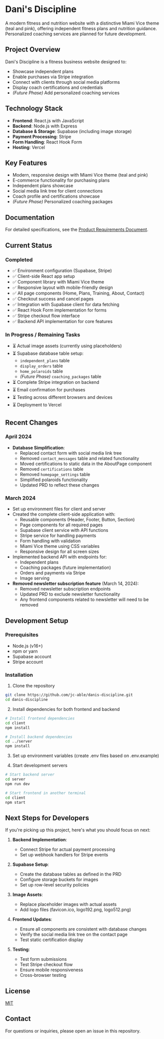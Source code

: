 # Dani's Discipline

A modern fitness and nutrition website with a distinctive Miami Vice theme (teal and pink), offering independent fitness plans and nutrition guidance. Personalized coaching services are planned for future development.

## Project Overview

Dani's Discipline is a fitness business website designed to:
- Showcase independent plans
- Enable purchases via Stripe integration
- Connect with clients through social media platforms
- Display coach certifications and credentials
- *(Future Phase)* Add personalized coaching services

## Technology Stack

- **Frontend**: React.js with JavaScript
- **Backend**: Node.js with Express
- **Database & Storage**: Supabase (including image storage)
- **Payment Processing**: Stripe
- **Form Handling**: React Hook Form
- **Hosting**: Vercel

## Key Features

- Modern, responsive design with Miami Vice theme (teal and pink)
- E-commerce functionality for purchasing plans
- Independent plans showcase
- Social media link tree for client connections
- Coach profile and certifications showcase
- *(Future Phase)* Personalized coaching packages

## Documentation

For detailed specifications, see the [Product Requirements Document](docs/PRD.md).

## Current Status

### Completed
- ✅ Environment configuration (Supabase, Stripe)
- ✅ Client-side React app setup
- ✅ Component library with Miami Vice theme
- ✅ Responsive layout with mobile-friendly design
- ✅ All page components (Home, Plans, Training, About, Contact)
- ✅ Checkout success and cancel pages
- ✅ Integration with Supabase client for data fetching
- ✅ React Hook Form implementation for forms
- ✅ Stripe checkout flow interface
- ✅ Backend API implementation for core features

### In Progress / Remaining Tasks
- ⏳ Actual image assets (currently using placeholders)
- ⏳ Supabase database table setup:
  - `independent_plans` table
  - `display_orders` table
  - `home_polaroids` table
  - *(Future Phase)* `coaching_packages` table
- ⏳ Complete Stripe integration on backend
- ⏳ Email confirmation for purchases
- ⏳ Testing across different browsers and devices
- ⏳ Deployment to Vercel

## Recent Changes

### April 2024
- **Database Simplification**:
  - Replaced contact form with social media link tree
  - Removed `contact_messages` table and related functionality
  - Moved certifications to static data in the AboutPage component
  - Removed `certifications` table
  - Removed `homepage_settings` table
  - Simplified polaroids functionality
  - Updated PRD to reflect these changes

### March 2024
- Set up environment files for client and server
- Created the complete client-side application with:
  - Reusable components (Header, Footer, Button, Section)
  - Page components for all required pages
  - Supabase client service with API functions
  - Stripe service for handling payments
  - Form handling with validation
  - Miami Vice theme using CSS variables
  - Responsive design for all screen sizes
- Implemented backend API with endpoints for:
  - Independent plans
  - Coaching packages (future implementation)
  - Orders and payments via Stripe
  - Image serving
- **Removed newsletter subscription feature** (March 14, 2024):
  - Removed newsletter subscription endpoints
  - Updated PRD to exclude newsletter functionality
  - Any frontend components related to newsletter will need to be removed

## Development Setup

### Prerequisites
- Node.js (v16+)
- npm or yarn
- Supabase account
- Stripe account

### Installation
1. Clone the repository
```bash
git clone https://github.com/jc-able/danis-discipline.git
cd danis-discipline
```

2. Install dependencies for both frontend and backend
```bash
# Install frontend dependencies
cd client
npm install

# Install backend dependencies
cd ../server
npm install
```

3. Set up environment variables (create .env files based on .env.example)

4. Start development servers
```bash
# Start backend server
cd server
npm run dev

# Start frontend in another terminal
cd client
npm start
```

## Next Steps for Developers
If you're picking up this project, here's what you should focus on next:

1. **Backend Implementation**:
   - Connect Stripe for actual payment processing
   - Set up webhook handlers for Stripe events

2. **Supabase Setup**:
   - Create the database tables as defined in the PRD
   - Configure storage buckets for images
   - Set up row-level security policies

3. **Image Assets**:
   - Replace placeholder images with actual assets
   - Add logo files (favicon.ico, logo192.png, logo512.png)

4. **Frontend Updates**:
   - Ensure all components are consistent with database changes
   - Verify the social media link tree on the contact page
   - Test static certification display

5. **Testing**:
   - Test form submissions
   - Test Stripe checkout flow
   - Ensure mobile responsiveness
   - Cross-browser testing

## License

[MIT](LICENSE)

## Contact

For questions or inquiries, please open an issue in this repository.